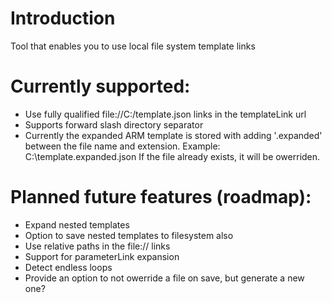 # Introduction
Tool that enables you to use local file system template links

# Currently supported:
- Use fully qualified file://C:/template.json links in the templateLink url
- Supports forward slash directory separator
- Currently the expanded ARM template is stored with adding '.expanded' between the file name and extension.
	Example: C:\template.expanded.json
	If the file already exists, it will be owerriden. 

# Planned future features (roadmap):
- Expand nested templates
- Option to save nested templates to filesystem also
- Use relative paths in the file:// links
- Support for parameterLink expansion
- Detect endless loops
- Provide an option to not owerride a file on save, but generate a new one?